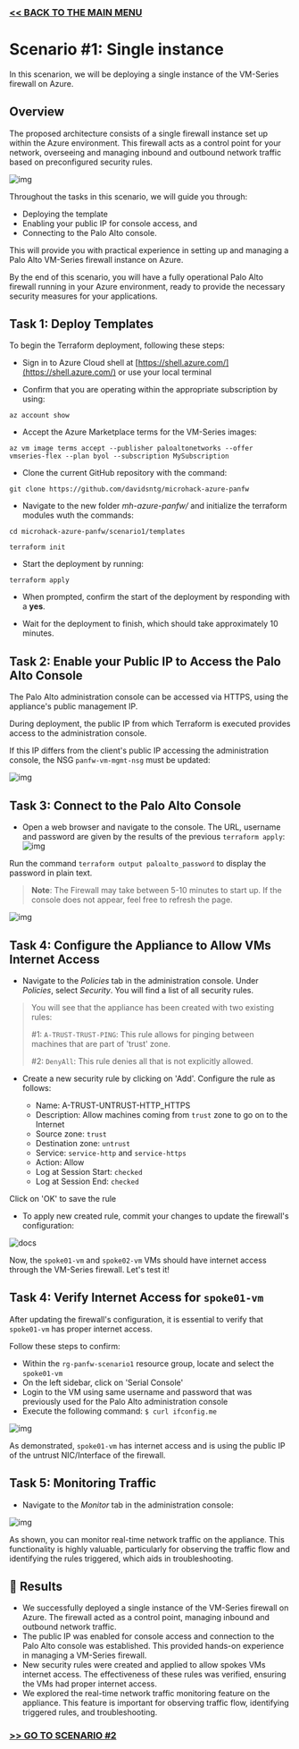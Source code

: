 ### [<< BACK TO THE MAIN MENU](../README.md)

# Scenario #1: Single instance

In this scenarion, we will be deploying a single instance of the VM-Series firewall on Azure.

## Overview

The proposed architecture consists of a single firewall instance set up within the Azure environment. This firewall acts as a control point for your network, overseeing and managing inbound and outbound network traffic based on preconfigured security rules.

![img](docs/scenario1-architecture.png)

Throughout the tasks in this scenario, we will guide you through:
* Deploying the template
* Enabling your public IP for console access, and 
* Connecting to the Palo Alto console. 

This will provide you with practical experience in setting up and managing a Palo Alto VM-Series firewall instance on Azure.

By the end of this scenario, you will have a fully operational Palo Alto firewall running in your Azure environment, ready to provide the necessary security measures for your applications.

## Task 1: Deploy Templates

To begin the Terraform deployment, following these steps:

- Sign in to Azure Cloud shell at [https://shell.azure.com/](https://shell.azure.com/) or use your local terminal

- Confirm that you are operating within the appropriate subscription by using:

`az account show`

- Accept the Azure Marketplace terms for the VM-Series images:

`az vm image terms accept --publisher paloaltonetworks --offer vmseries-flex --plan byol --subscription MySubscription` 

- Clone the current GitHub repository with the command: 

`git clone https://github.com/davidsntg/microhack-azure-panfw`

- Navigate to the new folder *mh-azure-panfw/* and initialize the terraform modules wuth the commands:

`cd microhack-azure-panfw/scenario1/templates`

`terraform init`

- Start the deployment by running:

`terraform apply`

- When prompted, confirm the start of the deployment by responding with a **yes**.

- Wait for the deployment to finish, which should take approximately 10 minutes.


## Task 2: Enable your Public IP to Access the Palo Alto Console

The Palo Alto administration console can be accessed via HTTPS, using the appliance's public management IP.

During deployment, the public IP from which Terraform is executed provides access to the administration console. 

If this IP differs from the client's public IP accessing the administration console, the NSG `panfw-vm-mgmt-nsg` must be updated:

![img](docs/scenario1-allowmgmntnsgpubip.png)


## Task 3: Connect to the Palo Alto Console

- Open a web browser and navigate to the console. The URL, username and password are given by the results of the previous `terraform apply`:
![img](docs/terraform_apply.png)

Run the command `terraform output paloalto_password` to display the password in plain text.

> **Note**: The Firewall may take between 5-10 minutes to start up. If the console does not appear, feel free to refresh the page.

![img](docs/panfw_login.png)

## Task 4: Configure the Appliance to Allow VMs Internet Access

* Navigate to the *Policies* tab in the administration console. Under *Policies*, select *Security*. You will find a list of all security rules.

> You will see that the appliance has been created with two existing rules:
>  
> #1: `A-TRUST-TRUST-PING`: This rule allows for pinging between machines that are part of 'trust' zone.
>
> #2: `DenyAll`: This rule denies all that is not explicitly allowed.

* Create a new security rule by clicking on 'Add'. Configure the rule as follows:
  
  * Name: A-TRUST-UNTRUST-HTTP_HTTPS
  * Description: Allow machines coming from `trust` zone to go on to the Internet
  * Source zone: `trust`
  * Destination zone: `untrust`
  * Service: `service-http` and `service-https`
  * Action: Allow
  * Log at Session Start: `checked`
  * Log at Session End: `checked`

Click on 'OK' to save the rule

* To apply new created rule, commit your changes to update the firewall's configuration:

![docs](docs/panfw_commit.png)

Now, the `spoke01-vm` and `spoke02-vm` VMs should have internet access through the VM-Series firewall. Let's test it!


## Task 4: Verify Internet Access for `spoke01-vm`

After updating the firewall's configuration, it is essential to verify that `spoke01-vm` has proper internet access.

Follow these steps to confirm:

* Within the `rg-panfw-scenario1` resource group, locate and select the `spoke01-vm`
* On the left sidebar, click on 'Serial Console'
* Login to the VM using same username and password that was previously used for the Palo Alto administration console
* Execute the following command: `$ curl ifconfig.me` 

![img](docs/spoke01-vm_check_internet_access.png)

As demonstrated, `spoke01-vm` has internet access and is using the public IP of the untrust NIC/Interface of the firewall.

## Task 5: Monitoring Traffic

* Navigate to the *Monitor* tab in the administration console:

![img](docs/panfw_monitor.png)

As shown, you can monitor real-time network traffic on the appliance. This functionality is highly valuable, particularly for observing the traffic flow and identifying the rules triggered, which aids in troubleshooting.


## 🏁 Results

* We successfully deployed a single instance of the VM-Series firewall on Azure. The firewall acted as a control point, managing inbound and outbound network traffic.
* The public IP was enabled for console access and connection to the Palo Alto console was established. This provided hands-on experience in managing a VM-Series firewall.
* New security rules were created and applied to allow spokes VMs internet access. The effectiveness of these rules was verified, ensuring the VMs had proper internet access.
* We explored the real-time network traffic monitoring feature on the appliance. This feature is important for observing traffic flow, identifying triggered rules, and troubleshooting.

### [>> GO TO SCENARIO #2](../scenario2/README.md)
